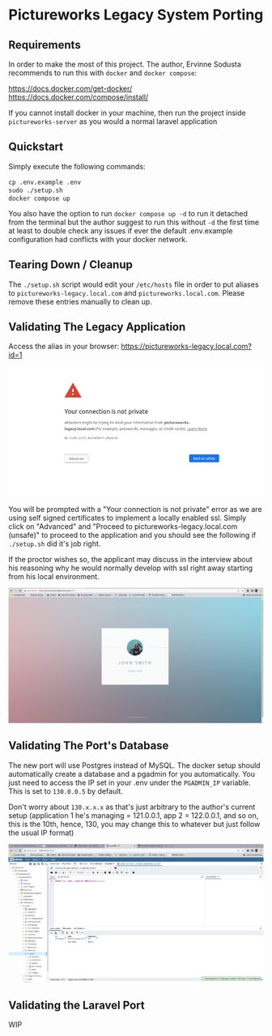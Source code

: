 # Pictureworks Legacy System Porting

## Requirements

In order to make the most of this project. The author, Ervinne Sodusta recommends to run this with `docker` and `docker compose`:

https://docs.docker.com/get-docker/
https://docs.docker.com/compose/install/

If you cannot install docker in your machine, then run the project inside `pictureworks-server` as you would a normal laravel application

## Quickstart

Simply execute the following commands:

```
cp .env.example .env
sudo ./setup.sh
docker compose up
```

You also have the option to run `docker compose up -d` to run it detached from the terminal but the author suggest to run this without `-d` the first time at least to double check any issues if ever the default .env.example configuration had conflicts with your docker network.

## Tearing Down / Cleanup

The `./setup.sh` script would edit your `/etc/hosts` file in order to put aliases to `pictureworks-legacy.local.com` and `pictureworks.local.com`. Please remove these entries manually to clean up.

## Validating The Legacy Application

Access the alias in your browser: https://pictureworks-legacy.local.com?id=1

![Error due to self signing](./docs/img/Screenshot%20from%202022-08-05%2022-44-24.png)

You will be prompted with a "Your connection is not private" error as we are using self signed certificates to implement a locally enabled ssl. Simply click on "Advanced" and "Proceed to pictureworks-legacy.local.com (unsafe)" to proceed to the application and you should see the following if `./setup.sh` did it's job right.

If the proctor wishes so, the applicant may discuss in the interview about his reasoning why he would normally develop with ssl right away starting from his local environment.

![John Smith's Profile](./docs/img/Screenshot%20from%202022-08-05%2022-28-42.png)

## Validating The Port's Database

The new port will use Postgres instead of MySQL.
The docker setup should automatically create a database and a pgadmin for you automatically. You just need to access the IP set in your .env under the `PGADMIN_IP` variable. This is set to `130.0.0.5` by default.

Don't worry about `130.x.x.x` as that's just arbitrary to the author's current setup (application 1 he's managing = 121.0.0.1, app 2 = 122.0.0.1, and so on, this is the 10th, hence, 130, you may change this to whatever but just follow the usual IP format)

![PGAdmin](./docs/img/Screenshot%20from%202022-08-05%2022-51-17.png)

## Validating the Laravel Port

WIP